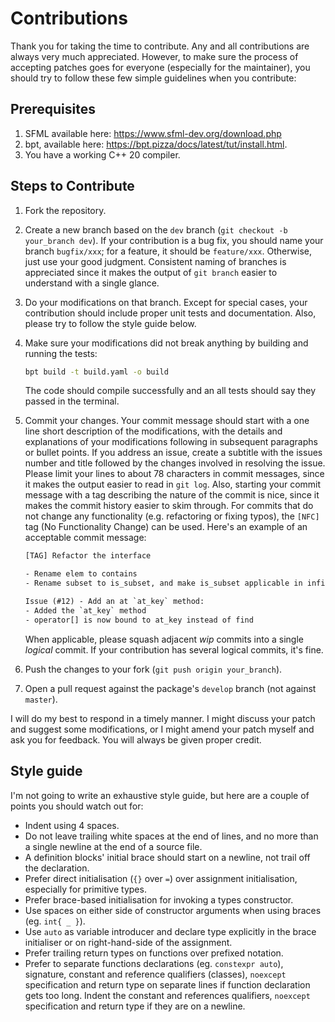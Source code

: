 # Contributions

Thank you for taking the time to contribute.
Any and all contributions are always very much appreciated. However, to make sure the process of accepting patches goes for everyone (especially for the maintainer), you should try to follow these few simple guidelines when you contribute:

## Prerequisites

1. SFML available here: <https://www.sfml-dev.org/download.php>
2. bpt, available here: <https://bpt.pizza/docs/latest/tut/install.html>.
3. You have a working C++ 20 compiler.

## Steps to Contribute

1. Fork the repository.
2. Create a new branch based on the `dev` branch (`git checkout -b your_branch dev`).
   If your contribution is a bug fix, you should name your branch `bugfix/xxx`;
   for a feature, it should be `feature/xxx`. Otherwise, just use your good
   judgment. Consistent naming of branches is appreciated since it makes the
   output of `git branch` easier to understand with a single glance.
3. Do your modifications on that branch. Except for special cases, your
   contribution should include proper unit tests and documentation. Also,
   please try to follow the style guide below.
4. Make sure your modifications did not break anything by building and
   running the tests:

   ```sh
   bpt build -t build.yaml -o build
   ```

   The code should compile successfully and an all tests should say they passed in the terminal.

5. Commit your changes. Your commit message should start with a one line
   short description of the modifications, with the details and explanations
   of your modifications following in subsequent paragraphs or bullet points. If you address an issue, create a subtitle with the issues number and title followed by the changes involved in resolving the issue.
   Please limit your lines to about 78 characters in commit messages, since
   it makes the output easier to read in `git log`. Also, starting your commit
   message with a tag describing the nature of the commit is nice, since it
   makes the commit history easier to skim through. For commits that do not
   change any functionality (e.g. refactoring or fixing typos), the `[NFC]`
   tag (No Functionality Change) can be used. Here's an example of an
   acceptable commit message:

   ```txt
   [TAG] Refactor the interface

   - Rename elem to contains
   - Rename subset to is_subset, and make is_subset applicable in infix notation

   Issue (#12) - Add an at `at_key` method:
   - Added the `at_key` method
   - operator[] is now bound to at_key instead of find
   ```

   When applicable, please squash adjacent _wip_ commits into a single _logical_ commit.
   If your contribution has several logical commits, it's fine.
6. Push the changes to your fork (`git push origin your_branch`).
7. Open a pull request against the package's `develop` branch (not against `master`).

I will do my best to respond in a timely manner. I might discuss your patch and suggest some modifications, or I might amend your patch myself and ask you for feedback.
You will always be given proper credit.

## Style guide

I'm not going to write an exhaustive style guide, but here are a couple of
points you should watch out for:

- Indent using 4 spaces.
- Do not leave trailing white spaces at the end of lines, and no more than a
  single newline at the end of a source file.
- A definition blocks' initial brace should start on a newline, not trail off the declaration.
- Prefer direct initialisation (`{}` over `=`) over assignment initialisation, especially for primitive types.
- Prefer brace-based initialisation for invoking a types constructor.
- Use spaces on either side of constructor arguments when using braces (eg. `int{ _ }`).
- Use `auto` as variable introducer and declare type explicitly in the brace initialiser or on right-hand-side of the assignment.
- Prefer trailing return types on functions over prefixed notation.
- Prefer to separate functions declarations (eg. `constexpr auto`), signature, constant and reference qualifiers (classes), `noexcept` specification and return type on separate lines if function declaration gets too long. Indent the constant and references qualifiers, `noexcept` specification and return type if they are on a newline.
